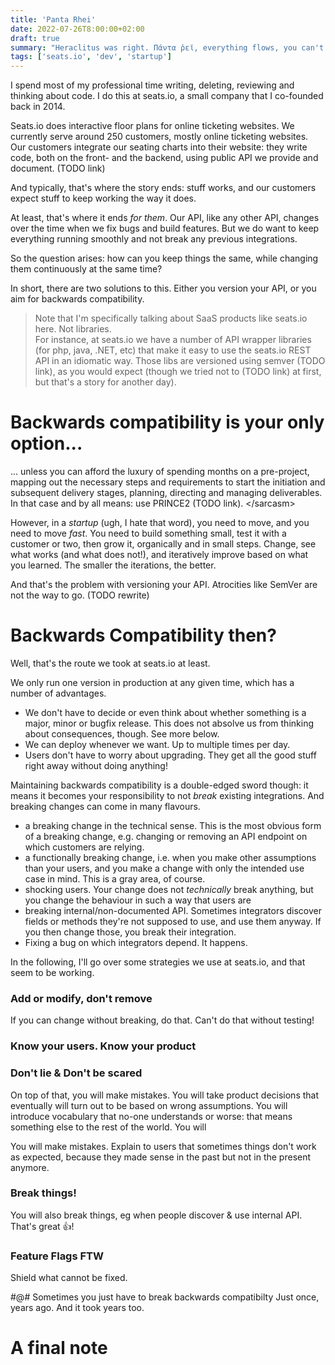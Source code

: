 ```yaml
---
title: 'Panta Rhei'
date: 2022-07-26T8:00:00+02:00
draft: true
summary: "Heraclitus was right. Πάντα ῥεῖ, everything flows, you can't step in the same river twice. That goes double if you're building a SaaS product..."
tags: ['seats.io', 'dev', 'startup']
---
```


I spend most of my professional time writing, deleting, reviewing and thinking about code. I do this at seats.io, a small company that I co-founded back in 2014. 

Seats.io does interactive floor plans for online ticketing websites. We currently serve around 250 customers, mostly online ticketing websites. Our customers integrate our seating charts into their website: they write code, both on the front- and the backend, using public API we provide and document. (TODO link) 

And typically, that's where the story ends: stuff works, and our customers expect stuff to keep working the way it does.  

At least, that's where it ends _for them_. Our API, like any other API, changes over the time when we fix bugs and build features. But we do want to keep everything running smoothly and not break any previous integrations.  

So the question arises: how can you keep things the same, while changing them continuously at the same time? 

In short, there are two solutions to this. Either you version your API, or you aim for backwards compatibility.

> Note that I'm specifically talking about SaaS products like seats.io here. Not libraries.    
For instance, at seats.io we have a number of API wrapper libraries (for php, java, .NET, etc) that make it easy to use the seats.io REST API in an idiomatic way. Those libs are versioned using semver (TODO link), as you would expect (though we tried not to (TODO link) at first, but that's a story for another day).

# Backwards compatibility is your only option...
... unless you can afford the luxury of spending months on a pre-project, mapping out the necessary steps and requirements to start the initiation and subsequent delivery stages, planning, directing and managing deliverables. In that case and by all means: use PRINCE2 (TODO link). &lt;/sarcasm&gt;

However, in a _startup_ (ugh, I hate that word), you need to move, and you need to move _fast_. You need to build something small, test it with a customer or two, then grow it, organically and in small steps. Change, see what works (and what does not!), and iteratively improve based on what you learned. The smaller the iterations, the better.   

And that's the problem with versioning your API. Atrocities like SemVer are not the way to go. (TODO rewrite)

# Backwards Compatibility then?
Well, that's the route we took at seats.io at least. 

We only run one version in production at any given time, which has a number of advantages. 
* We don't have to decide or even think about whether something is a major, minor or bugfix release. This does not absolve us from thinking about consequences, though. See more below.  
* We can deploy whenever we want. Up to multiple times per day.  
* Users don't have to worry about upgrading. They get all the good stuff right away without doing anything!     

Maintaining backwards compatibility is a double-edged sword though: it means it becomes your responsibility to not _break_ existing integrations. And breaking changes can come in many flavours.  

* a breaking change in the technical sense. This is the most obvious form of a breaking change, e.g. changing or removing an API endpoint on which customers are relying. 
* a functionally breaking change, i.e. when you make other assumptions than your users, and you make a change with only the intended use case in mind. This is a gray area, of course.  
* shocking users. Your change does not _technically_ break anything, but you change the behaviour in such a way that users are   
* breaking internal/non-documented API. Sometimes integrators discover fields or methods they're not supposed to use, and use them anyway. If you then change those, you break their integration.   
* Fixing a bug on which integrators depend. It happens. 

In the following, I'll go over some strategies we use at seats.io, and that seem to be working.   

### Add or modify, don't remove
If you can change without breaking, do that. 
Can't do that without testing!

### Know your users. Know your product

### Don't lie & Don't be scared
On top of that, you will make mistakes. You will take product decisions that eventually will turn out to be based on wrong assumptions. You will introduce vocabulary that no-one understands or worse: that means something else to the rest of the world. You will

You will make mistakes. Explain to users that sometimes things don't work as expected, because they made sense in the past but not in the present anymore. 

### Break things!
You will also break things, eg when people discover & use internal API. That's great 👍!  

### Feature Flags FTW
Shield what cannot be fixed. 

#@# Sometimes you just have to break backwards compatibilty
Just once, years ago. And it took years too. 

# A final note


